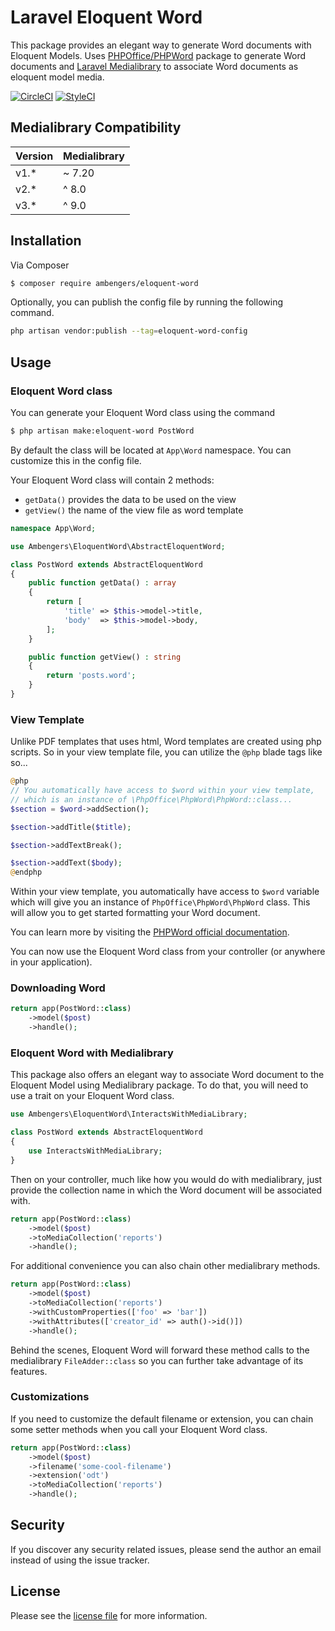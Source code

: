 # Laravel Eloquent Word
This package provides an elegant way to generate Word documents with Eloquent Models.
Uses [PHPOffice/PHPWord](https://github.com/PHPOffice/PHPWord) package to generate Word documents and [Laravel Medialibrary](https://github.com/spatie/laravel-medialibrary) to associate Word documents as eloquent model media.

[![CircleCI](https://circleci.com/gh/ambengers/eloquent-word/tree/master.svg?style=svg)](https://circleci.com/gh/ambengers/eloquent-word/tree/master)
[![StyleCI](https://github.styleci.io/repos/419560299/shield?branch=master)](https://github.styleci.io/repos/419560299?branch=master)

## Medialibrary Compatibility

| Version  | Medialibrary |
|:---------|:-------------|
| v1.*     |~ 7.20        |
| v2.*     |^ 8.0         |
| v3.*     |^ 9.0         |

## Installation

Via Composer

``` bash
$ composer require ambengers/eloquent-word
```

Optionally, you can publish the config file by running the following command.
``` bash
php artisan vendor:publish --tag=eloquent-word-config
```

## Usage

### Eloquent Word class

You can generate your Eloquent Word class using the command
``` bash
$ php artisan make:eloquent-word PostWord
```
By default the class will be located at `App\Word` namespace. You can customize this in the config file.

Your Eloquent Word class will contain 2 methods:
 - `getData()` provides the data to be used on the view
 - `getView()` the name of the view file as word template

``` php
namespace App\Word;

use Ambengers\EloquentWord\AbstractEloquentWord;

class PostWord extends AbstractEloquentWord
{
    public function getData() : array
    {
        return [
            'title' => $this->model->title,
            'body'  => $this->model->body,
        ];
    }

    public function getView() : string
    {
        return 'posts.word';
    }
}
```

### View Template

Unlike PDF templates that uses html, Word templates are created using php scripts. So in your view template file, you can utilize the `@php` blade tags like so...

```php
@php
// You automatically have access to $word within your view template,
// which is an instance of \PhpOffice\PhpWord\PhpWord::class...
$section = $word->addSection();

$section->addTitle($title);

$section->addTextBreak();

$section->addText($body);
@endphp
```
Within your view template, you automatically have access to `$word` variable which will give you an instance of `PhpOffice\PhpWord\PhpWord` class. This will allow you to get started formatting your Word document.

You can learn more by visiting the [PHPWord official documentation](https://phpword.readthedocs.io/en/latest/).

You can now use the Eloquent Word class from your controller (or anywhere in your application).

### Downloading Word

``` php
return app(PostWord::class)
    ->model($post)
    ->handle();
```

### Eloquent Word with Medialibrary

This package also offers an elegant way to associate Word document to the Eloquent Model using Medialibrary package.
To do that, you will need to use a trait on your Eloquent Word class.

``` php
use Ambengers\EloquentWord\InteractsWithMediaLibrary;

class PostWord extends AbstractEloquentWord
{
    use InteractsWithMediaLibrary;
}
```

Then on your controller, much like how you would do with medialibrary, just provide the collection name in which the Word document will be associated with.

``` php
return app(PostWord::class)
    ->model($post)
    ->toMediaCollection('reports')
    ->handle();
```

For additional convenience you can also chain other medialibrary methods.

``` php
return app(PostWord::class)
    ->model($post)
    ->toMediaCollection('reports')
    ->withCustomProperties(['foo' => 'bar'])
    ->withAttributes(['creator_id' => auth()->id()])
    ->handle();
```

Behind the scenes, Eloquent Word will forward these method calls to the medialibrary `FileAdder::class` so you can further take advantage of its features.

### Customizations

If you need to customize the default filename or extension, you can chain some setter methods when you call your Eloquent Word class.

``` php
return app(PostWord::class)
    ->model($post)
    ->filename('some-cool-filename')
    ->extension('odt')
    ->toMediaCollection('reports')
    ->handle();
```

## Security

If you discover any security related issues, please send the author an email instead of using the issue tracker.

## License

Please see the [license file](license.md) for more information.

